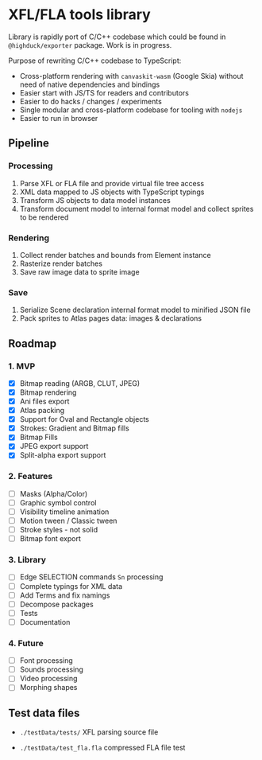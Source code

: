 # XFL/FLA tools library

Library is rapidly port of C/C++ codebase which could be found in `@highduck/exporter` package. Work is in progress.

Purpose of rewriting C/C++ codebase to TypeScript:
- Cross-platform rendering with `canvaskit-wasm` (Google Skia) without need of native dependencies and bindings
- Easier start with JS/TS for readers and contributors
- Easier to do hacks / changes / experiments
- Single modular and cross-platform codebase for tooling with `nodejs`
- Easier to run in browser

## Pipeline

### Processing
1. Parse XFL or FLA file and provide virtual file tree access
2. XML data mapped to JS objects with TypeScript typings
3. Transform JS objects to data model instances
4. Transform document model to internal format model and collect sprites to be rendered

### Rendering
1. Collect render batches and bounds from Element instance
2. Rasterize render batches
3. Save raw image data to sprite image

### Save 
1. Serialize Scene declaration internal format model to minified JSON file
2. Pack sprites to Atlas pages data: images & declarations 

## Roadmap

### 1. MVP

- [x] Bitmap reading (ARGB, CLUT, JPEG)
- [x] Bitmap rendering
- [x] Ani files export
- [x] Atlas packing
- [x] Support for Oval and Rectangle objects
- [x] Strokes: Gradient and Bitmap fills
- [x] Bitmap Fills
- [x] JPEG export support
- [x] Split-alpha export support

### 2. Features
- [ ] Masks (Alpha/Color)
- [ ] Graphic symbol control
- [ ] Visibility timeline animation
- [ ] Motion tween / Classic tween
- [ ] Stroke styles - not solid
- [ ] Bitmap font export

### 3. Library

- [ ] Edge SELECTION commands `Sn` processing
- [ ] Complete typings for XML data
- [ ] Add Terms and fix namings
- [ ] Decompose packages
- [ ] Tests
- [ ] Documentation

### 4. Future

- [ ] Font processing
- [ ] Sounds processing
- [ ] Video processing
- [ ] Morphing shapes

## Test data files

- `./testData/tests/`
XFL parsing source file

- `./testData/test_fla.fla`
compressed FLA file test

